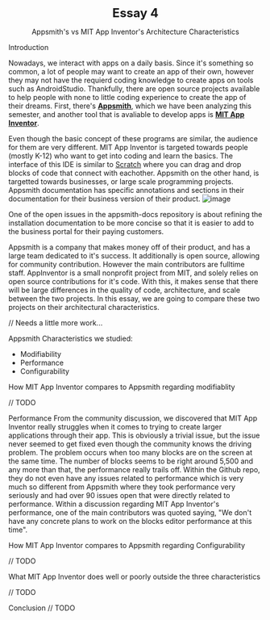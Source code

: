 <!-- header which is bolded, bigger, and centered -->
<p align="center"><b><font size = 5>Essay 4</font></b></p>

<!-- Title of our essay -->
<p align="center">Appsmith's vs MIT App Inventor's Architecture Characteristics</p>

Introduction

Nowadays, we interact with apps on a daily basis. Since it's something so common, a lot of people may want to create an app of their own, however they may not have the requierd coding knowledge to create apps on tools such as AndroidStudio. Thankfully, there are open source projects available to help people with none to little coding experience to create the app of their dreams. First, there's [**Appsmith**](https://github.com/appsmithorg/appsmith), which we have been analyzing this semester, and another tool that is avaliable to develop apps is [**MIT App Inventor**](https://github.com/mit-cml/appinventor-sources). 

Even though the basic concept of these programs are similar, the audience for them are very different. MIT App Inventor is targeted towards people (mostly K-12) who want to get into coding and learn the basics. The interface of this IDE is similar to [Scratch](https://github.com/LLK/) where you can drag and drop blocks of code that connect with eachother. 
Appsmith on the other hand, is targetted towards businesses, or large scale programming projects. Appsmith documentation has specific annotations and sections in their documentation for their business version of their product. ![image](https://user-images.githubusercontent.com/26784780/205792540-c923b6fa-81b0-4b0c-934a-b6abf70887f7.png)

One of the open issues in the appsmith-docs repository is about refining the installation documentation to be more concise so that it is easier to add to the business portal for their paying customers.

Appsmith is a company that makes money off of their product, and has a large team dedicated to it's success. It additionally is open source, allowing for community contribution. However the main contributors are fulltime staff.
AppInventor is a small nonprofit project from MIT, and solely relies on open source contributions for it's code.
With this, it makes sense that there will be large differences in the quality of code, architecture, and scale between the two projects.
In this essay, we are going to compare these two projects on their architectural characteristics.

// Needs a little more work...

Appsmith Characteristics we studied:
- Modifiability
- Performance
- Configurability

How MIT App Inventor compares to Appsmith regarding modifiablity

// TODO

Performance
From the community discussion, we discovered that MIT App Inventor really struggles when it comes to trying to create larger applications through their app. This is obviously a trivial issue, but the issue never seemed to get fixed even though the community knows the driving problem. The problem occurs when too many blocks are on the screen at the same time. The number of blocks seems to be right around 5,500 and any more than that, the performance really trails off. Within the Github repo, they do not even have any issues related to performance which is very much so different from Appsmith where they took performance very seriously and had over 90 issues open that were directly related to performance. Within a discussion regarding MIT App Inventor's performance, one of the main contributors was quoted saying, "We don't have any concrete plans to work on the blocks editor performance at this time".


How MIT App Inventor compares to Appsmith regarding Configurability

// TODO


What MIT App Inventor does well or poorly outside the three characteristics

// TODO

Conclusion 
// TODO
